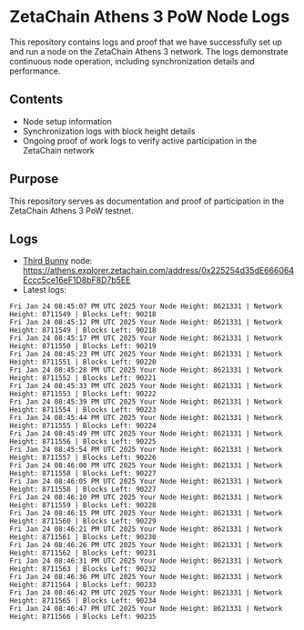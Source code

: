 # ZetaChain Athens 3 PoW Node Logs
This repository contains logs and proof that we have successfully set up and run a node on the ZetaChain Athens 3 network. The logs demonstrate continuous node operation, including synchronization details and performance.

## Contents
- Node setup information
- Synchronization logs with block height details
- Ongoing proof of work logs to verify active participation in the ZetaChain network

## Purpose
This repository serves as documentation and proof of participation in the ZetaChain Athens 3 PoW testnet.

## Logs

- [Third Bunny](https://thirdbunny.xyz/) node: https://athens.explorer.zetachain.com/address/0x225254d35dE666064Eccc5ce16eF1D8bF8D7b5EE
- Latest logs:
```
Fri Jan 24 08:45:07 PM UTC 2025 Your Node Height: 8621331 | Network Height: 8711549 | Blocks Left: 90218
Fri Jan 24 08:45:12 PM UTC 2025 Your Node Height: 8621331 | Network Height: 8711549 | Blocks Left: 90218
Fri Jan 24 08:45:17 PM UTC 2025 Your Node Height: 8621331 | Network Height: 8711550 | Blocks Left: 90219
Fri Jan 24 08:45:23 PM UTC 2025 Your Node Height: 8621331 | Network Height: 8711551 | Blocks Left: 90220
Fri Jan 24 08:45:28 PM UTC 2025 Your Node Height: 8621331 | Network Height: 8711552 | Blocks Left: 90221
Fri Jan 24 08:45:33 PM UTC 2025 Your Node Height: 8621331 | Network Height: 8711553 | Blocks Left: 90222
Fri Jan 24 08:45:39 PM UTC 2025 Your Node Height: 8621331 | Network Height: 8711554 | Blocks Left: 90223
Fri Jan 24 08:45:44 PM UTC 2025 Your Node Height: 8621331 | Network Height: 8711555 | Blocks Left: 90224
Fri Jan 24 08:45:49 PM UTC 2025 Your Node Height: 8621331 | Network Height: 8711556 | Blocks Left: 90225
Fri Jan 24 08:45:54 PM UTC 2025 Your Node Height: 8621331 | Network Height: 8711557 | Blocks Left: 90226
Fri Jan 24 08:46:00 PM UTC 2025 Your Node Height: 8621331 | Network Height: 8711558 | Blocks Left: 90227
Fri Jan 24 08:46:05 PM UTC 2025 Your Node Height: 8621331 | Network Height: 8711558 | Blocks Left: 90227
Fri Jan 24 08:46:10 PM UTC 2025 Your Node Height: 8621331 | Network Height: 8711559 | Blocks Left: 90228
Fri Jan 24 08:46:15 PM UTC 2025 Your Node Height: 8621331 | Network Height: 8711560 | Blocks Left: 90229
Fri Jan 24 08:46:21 PM UTC 2025 Your Node Height: 8621331 | Network Height: 8711561 | Blocks Left: 90230
Fri Jan 24 08:46:26 PM UTC 2025 Your Node Height: 8621331 | Network Height: 8711562 | Blocks Left: 90231
Fri Jan 24 08:46:31 PM UTC 2025 Your Node Height: 8621331 | Network Height: 8711563 | Blocks Left: 90232
Fri Jan 24 08:46:36 PM UTC 2025 Your Node Height: 8621331 | Network Height: 8711564 | Blocks Left: 90233
Fri Jan 24 08:46:42 PM UTC 2025 Your Node Height: 8621331 | Network Height: 8711565 | Blocks Left: 90234
Fri Jan 24 08:46:47 PM UTC 2025 Your Node Height: 8621331 | Network Height: 8711566 | Blocks Left: 90235
```
